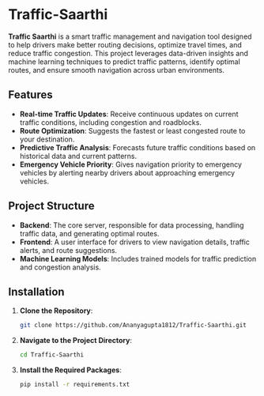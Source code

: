 # Traffic-Saarthi

**Traffic Saarthi** is a smart traffic management and navigation tool designed to help drivers make better routing decisions, optimize travel times, and reduce traffic congestion. This project leverages data-driven insights and machine learning techniques to predict traffic patterns, identify optimal routes, and ensure smooth navigation across urban environments.

## Features

- **Real-time Traffic Updates**: Receive continuous updates on current traffic conditions, including congestion and roadblocks.
- **Route Optimization**: Suggests the fastest or least congested route to your destination.
- **Predictive Traffic Analysis**: Forecasts future traffic conditions based on historical data and current patterns.
- **Emergency Vehicle Priority**: Gives navigation priority to emergency vehicles by alerting nearby drivers about approaching emergency vehicles.

## Project Structure

- **Backend**: The core server, responsible for data processing, handling traffic data, and generating optimal routes.
- **Frontend**: A user interface for drivers to view navigation details, traffic alerts, and route suggestions.
- **Machine Learning Models**: Includes trained models for traffic prediction and congestion analysis.

## Installation

1. **Clone the Repository**:
   ```bash
   git clone https://github.com/Ananyagupta1812/Traffic-Saarthi.git
   ```
2. **Navigate to the Project Directory**:
   ```bash
   cd Traffic-Saarthi
   ```
3. **Install the Required Packages**:
   ```bash
   pip install -r requirements.txt
   ```


